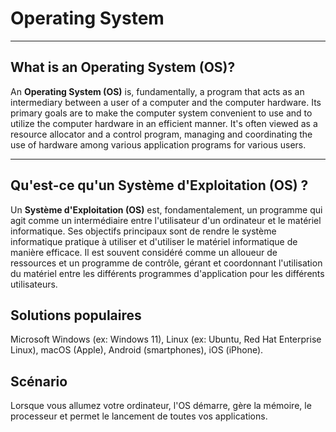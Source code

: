 # Operating System 
---

## What is an Operating System (OS)?

An **Operating System (OS)** is, fundamentally, a program that acts as an intermediary between a user of a computer and the computer hardware. Its primary goals are to make the computer system convenient to use and to utilize the computer hardware in an efficient manner. It's often viewed as a resource allocator and a control program, managing and coordinating the use of hardware among various application programs for various users.

---

## Qu'est-ce qu'un Système d'Exploitation (OS) ?

Un **Système d'Exploitation (OS)** est, fondamentalement, un programme qui agit comme un intermédiaire entre l'utilisateur d'un ordinateur et le matériel informatique. Ses objectifs principaux sont de rendre le système informatique pratique à utiliser et d'utiliser le matériel informatique de manière efficace. Il est souvent considéré comme un alloueur de ressources et un programme de contrôle, gérant et coordonnant l'utilisation du matériel entre les différents programmes d'application pour les différents utilisateurs.
## Solutions populaires
Microsoft Windows (ex: Windows 11), Linux (ex: Ubuntu, Red Hat Enterprise Linux), macOS (Apple), Android (smartphones), iOS (iPhone).
## Scénario
Lorsque vous allumez votre ordinateur, l'OS démarre, gère la mémoire, le processeur et permet le lancement de toutes vos applications.